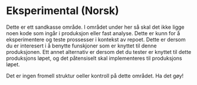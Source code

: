 # Eksperimental (Norsk)

Dette er ett sandkasse område. 
I området under her så skal det ikke ligge noen kode som ingår i produksjon eller fast analyse.
Dette er kunn for å eksperimentere og teste prossesser i kontekst av repoet.
Dette er dersom du er interesert i å benytte funskjoner som er knyttet til denne produksjonen.
Ett annet alternativ er dersom det du tester er knyttet til dette produksjons løpet, 
og det påtensiselt skal implementeres til produksjons løpet.

Det er ingen fromell struktur oeller kontroll på dette området. Ha det gøy!